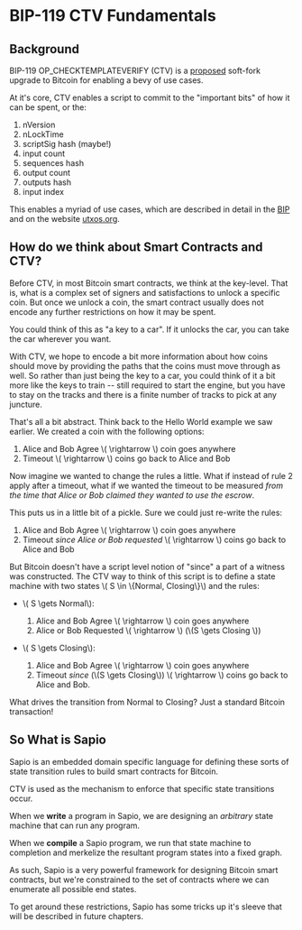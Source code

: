 # BIP-119 CTV Fundamentals

## Background
BIP-119 OP_CHECKTEMPLATEVERIFY (CTV) is a
[proposed](https://github.com/bitcoin/bips/blob/master/bip-0119.mediawiki)
soft-fork upgrade to Bitcoin for enabling a bevy of use cases.


At it's core, CTV enables a script to commit to the "important bits" of how it can be spent, or the:

1.    nVersion
1.    nLockTime
1.    scriptSig hash (maybe!)
1.    input count
1.    sequences hash
1.    output count
1.    outputs hash
1.    input index

This enables a myriad of use cases, which are described in detail in the
[BIP](https://github.com/bitcoin/bips/blob/master/bip-0119.mediawiki) and on
the website [utxos.org](https://utxos.org).

## How do we think about Smart Contracts and CTV?

Before CTV, in most Bitcoin smart contracts, we think at the key-level. That
is, what is a complex set of signers and satisfactions to unlock a specific
coin. But once we unlock a coin, the smart contract usually does not encode
any further restrictions on how it may be spent.

You could think of this as "a key to a car". If it unlocks the car, you can
take the car wherever you want.

With CTV, we hope to encode a bit more information about how coins should
move by providing the paths that the coins must move through as well. So
rather than just being the key to a car, you could think of it a bit more
like the keys to train -- still required to start the engine, but you have to
stay on the tracks and there is a finite number of tracks to pick at any
juncture.

That's all a bit abstract. Think back to the Hello World example we saw earlier. We
created a coin with the following options:

1. Alice and Bob Agree \\( \rightarrow \\) coin goes anywhere
1. Timeout \\( \rightarrow \\) coins go back to Alice and Bob

Now imagine we wanted to change the rules a little. What if instead of rule 2
apply after a timeout, what if we wanted the timeout to be measured _from the
time that Alice or Bob claimed they wanted to use the escrow_.

This puts us in a little bit of a pickle. Sure we could just re-write the rules:

1. Alice and Bob Agree \\( \rightarrow \\) coin goes anywhere
1. Timeout _since Alice or Bob requested_ \\( \rightarrow \\) coins go back to Alice and Bob

But Bitcoin doesn't have a script level notion of "since" a part of a witness was constructed. The CTV way to think of this script is to define a state machine with two states \\( S \in \\{Normal, Closing\\}\\) and the rules:

- \\( S \gets Normal\\):
    1. Alice and Bob Agree \\( \rightarrow \\) coin goes anywhere
    1. Alice or Bob Requested \\( \rightarrow \\) (\\(S \gets Closing \\))

- \\( S \gets Closing\\):
    1. Alice and Bob Agree \\( \rightarrow \\) coin goes anywhere
    1. Timeout _since_ (\\(S \gets Closing\\)) \\( \rightarrow \\) coins go back to Alice and Bob.

What drives the transition from Normal to Closing? Just a standard Bitcoin transaction!

## So What is Sapio

Sapio is an embedded domain specific language for defining these sorts of
state transition rules to build smart contracts for Bitcoin.

CTV is used as the mechanism to enforce that specific state transitions occur.

When we **write** a program in Sapio, we are designing an *arbitrary* state
machine that can run any program.

When we **compile** a Sapio program, we run that state machine to completion and merkelize the resultant program states into a fixed graph.

As such, Sapio  is a very powerful framework for designing Bitcoin smart contracts, but we're constrained to the set of contracts where we can enumerate all possible end states.

To get around these restrictions, Sapio has some tricks up it's sleeve that
will be described in future chapters.